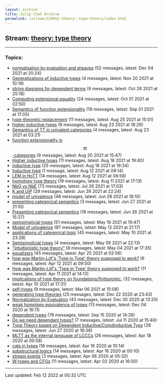 ```yaml
---
layout: archive
title: Zulip Chat Archive
permalink: /stream/229952-theory:-type-theory/index.html
---
```


## Stream: [theory: type theory](https://mattecapu.github.io/ct-zulip-archive/stream/229952-theory:-type-theory/index.html)
---

### Topics:

* [normalisation by evaluation and sheaves](topic/normalisation.20by.20evaluation.20and.20sheaves.html) (52 messages, latest: Dec 04 2021 at 20:24)
* [Generalizations of inductive types](topic/Generalizations.20of.20inductive.20types.html) (4 messages, latest: Nov 20 2021 at 10:19)
* [string diagrams for dependent terms](topic/string.20diagrams.20for.20dependent.20terms.html) (6 messages, latest: Oct 28 2021 at 20:16)
* [Computing extensional equality](topic/Computing.20extensional.20equality.html) (24 messages, latest: Oct 01 2021 at 02:50)
* [Semantics of function extensionality](topic/Semantics.20of.20function.20extensionality.html) (19 messages, latest: Sep 01 2021 at 17:05)
* [type-theoretic replacement](topic/type-theoretic.20replacement.html) (11 messages, latest: Aug 25 2021 at 15:01)
* [higher inductive types](topic/higher.20inductive.20types.html) (9 messages, latest: Aug 23 2021 at 18:26)
* [Semantics of TT in univalent categories](topic/Semantics.20of.20TT.20in.20univalent.20categories.html) (4 messages, latest: Aug 23 2021 at 03:21)
* [function extensionality in $$\infty$$-categories](topic/function.20extensionality.20in.20.24.24.5Cinfty.24.24-categories.html) (9 messages, latest: Aug 20 2021 at 15:47)
* [Higher inductive types](topic/Higher.20inductive.20types.html) (11 messages, latest: Aug 18 2021 at 19:40)
* [inductive type](topic/inductive.20type.html) (25 messages, latest: Aug 18 2021 at 19:34)
* [Inductive type](topic/Inductive.20type.html) (1 message, latest: Aug 12 2021 at 09:14)
* [LEM in HoTT](topic/LEM.20in.20HoTT.html) (14 messages, latest: Aug 12 2021 at 08:58)
* [homotopy type theory](topic/homotopy.20type.20theory.html) (19 messages, latest: Aug 11 2021 at 17:13)
* [NbG vs NbE](topic/NbG.20vs.20NbE.html) (73 messages, latest: Jul 26 2021 at 17:03)
* [K and UIP](topic/K.20and.20UIP.html) (29 messages, latest: Jun 28 2021 at 22:24)
* [model of univalence](topic/model.20of.20univalence.html) (48 messages, latest: Jun 28 2021 at 18:10)
* [presenting categorical semantics](topic/presenting.20categorical.20semantics.html) (3 messages, latest: Jun 27 2021 at 21:10)
* [Presenting categorical semantics](topic/Presenting.20categorical.20semantics.html) (18 messages, latest: Jun 26 2021 at 15:37)
* [semisimplicial types](topic/semisimplicial.20types.html) (51 messages, latest: May 19 2021 at 19:47)
* [Model of univalence](topic/Model.20of.20univalence.html) (97 messages, latest: May 12 2021 at 21:17)
* [applications of categorical logic](topic/applications.20of.20categorical.20logic.html) (45 messages, latest: May 10 2021 at 23:28)
* [Semisimplicial types](topic/Semisimplicial.20types.html) (4 messages, latest: May 09 2021 at 22:13)
* ["Intuitionistic type theory"](topic/.22Intuitionistic.20type.20theory.22.html) (8 messages, latest: May 04 2021 at 17:35)
* [equalizers](topic/equalizers.html) (45 messages, latest: Apr 25 2021 at 02:56)
* [how was Martin-Löf's 'Type in Type' theory supposed to work?](topic/how.20was.20Martin-L.C3.B6f's.20'Type.20in.20Type'.20theory.20supposed.20to.20work.3F.html) (6 messages, latest: Apr 12 2021 at 09:50)
* [How was Martin-Löf's 'Type in Type' theory supposed to work?](topic/How.20was.20Martin-L.C3.B6f's.20'Type.20in.20Type'.20theory.20supposed.20to.20work.3F.html) (11 messages, latest: Apr 11 2021 at 14:13)
* [implications of type theory on foundations/finitism/etc.](topic/implications.20of.20type.20theory.20on.20foundations.2Ffinitism.2Fetc.2E.html) (32 messages, latest: Apr 10 2021 at 17:31)
* [self-types](topic/self-types.html) (9 messages, latest: Mar 06 2021 at 15:08)
* [generating type theories](topic/generating.20type.20theories.html) (25 messages, latest: Dec 22 2020 at 23:43)
* [Normalization by Evaluation](topic/Normalization.20by.20Evaluation.html) (43 messages, latest: Dec 05 2020 at 13:25)
* [weak homotopy equivalence of types](topic/weak.20homotopy.20equivalence.20of.20types.html) (13 messages, latest: Dec 04 2020 at 16:11)
* [dependent types](topic/dependent.20types.html) (76 messages, latest: Sep 15 2020 at 14:28)
* [Do we need dependant types?](topic/Do.20we.20need.20dependant.20types.3F.html) (7 messages, latest: Jul 11 2020 at 15:40)
* [Type Theory based on Dependent Inductive/Coindinductive Typs](topic/Type.20Theory.20based.20on.20Dependent.20Inductive.2FCoindinductive.20Typs.html) (28 messages, latest: Jun 27 2020 at 18:39)
* [MLTT as the internal language of LCCCs](topic/MLTT.20as.20the.20internal.20language.20of.20LCCCs.html) (26 messages, latest: Apr 18 2020 at 00:58)
* [cats in types](topic/cats.20in.20types.html) (18 messages, latest: Apr 16 2020 at 10:14)
* [substructural logics](topic/substructural.20logics.html) (14 messages, latest: Apr 16 2020 at 00:10)
* [stream events](topic/stream.20events.html) (3 messages, latest: Apr 06 2020 at 05:32)
* [W-types and CFGs](topic/W-types.20and.20CFGs.html) (11 messages, latest: Apr 02 2020 at 16:00)

<hr><p>Last updated: Feb 12 2022 at 00:32 UTC</p>